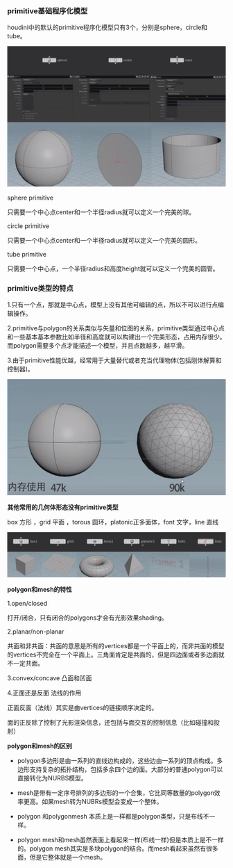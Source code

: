 ### primitive基础程序化模型

houdini中的默认的primitive程序化模型只有3个，分别是sphere，circle和tube。

![image-20200618172935923](imgs/image-20200618172935923.png)

sphere primitive 

只需要一个中心点center和一个半径radius就可以定义一个完美的球。

circle primitive

只需要一个中心点center和一个半径radius就可以定义一个完美的圆形。

tube primitive

只需要一个中心点，一个半径radius和高度height就可以定义一个完美的圆管。

### primitive类型的特点

1.只有一个点，那就是中心点，模型上没有其他可编辑的点，所以不可以进行点编辑操作。

2.primitive与polygon的关系类似与矢量和位图的关系，primitive类型通过中心点和一些基本基本参数比如半径和高度就可以构建出一个完美形态，占用内存很少。而polygon需要多个点才能描述一个模型，并且点数越多，越平滑。

3.由于primitive性能优越，经常用于大量替代或者充当代理物体(包括刚体解算和控制器)。

![image-20200618174046485](imgs/image-20200618174046485.png)

**其他常用的几何体形态没有primitive类型**

box 方形 ，grid 平面 ，torous 圆环，platonic正多面体，font 文字，line 直线

![image-20200618174614752](imgs/image-20200618174614752.png)

**polygon和mesh的特性**

1.open/closed

打开/闭合，只有闭合的polygons才会有光影效果shading。

2.planar/non-planar

共面和非共面：共面的意思是所有的vertices都是一个平面上的，而非共面的模型的vertices不完全在一个平面上。三角面肯定是共面的，但是四边面或者多边面就不一定共面。

3.convex/concave 凸面和凹面

4.正面还是反面  法线的作用

正面反面（法线）其实是由vertices的链接顺序决定的。

面的正反除了控制了光影渲染信息，还包括与面交互的控制信息（比如碰撞和投射）

**polygon和mesh的区别**

- polygon多边形是由一系列的直线边构成的，这些边由一系列的顶点构成。多边形支持复杂的拓扑结构，包括多余四个边的面。大部分的普通polygon可以直接转化为NURBS模型。

- mesh是带有一定序号排列的多边形的一个合集，它比同等数量的polygon效率更高。如果mesh转为NUBRs模型会变成一个整体。

- polygon 和polygonmesh 本质上是一样都是polygon类型，只是布线不一样。
- polygon mesh和mesh虽然表面上看起来一样(布线一样)但是本质上是不一样的。polygon mesh其实是多块polygon的结合。而mesh看起来虽然有很多面，但是它整体就是一个mesh。





